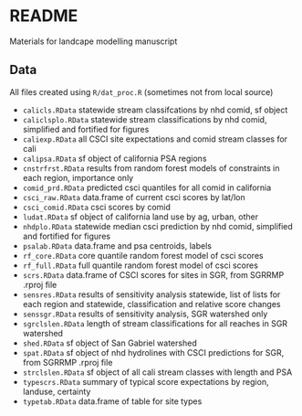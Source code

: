 # README

Materials for landcape modelling manuscript

## Data 

All files created using `R/dat_proc.R` (sometimes not from local source)

* `calicls.RData` statewide stream classifcations by nhd comid, sf object
* `caliclsplo.RData` statewide stream classifications by nhd comid, simplified and fortified for figures
* `caliexp.RData` all CSCI site expectations and comid stream classes for cali
* `calipsa.RData` sf object of california PSA regions
* `cnstrfrst.RData` results from random forest models of constraints in each region, importance only
* `comid_prd.RData` predicted csci quantiles for all comid in california
* `csci_raw.RData` data.frame of current csci scores by lat/lon
* `csci_comid.RData` csci scores by comid
* `ludat.RData` sf object of california land use by ag, urban, other
* `nhdplo.RData` statewide median csci prediction by nhd comid, simplified and fortified for figures
* `psalab.RData` data.frame and psa centroids, labels
* `rf_core.RData` core quantile random forest model of csci scores
* `rf_full.RData` full quantile random forest model of csci scores
* `scrs.RData` data.frame of CSCI scores for sites in SGR, from SGRRMP .rproj file
* `sensres.RData` results of sensitivity analysis statewide, list of lists for each region and statewide, classification and relative score changes
* `senssgr.RData` results of sensitivity analysis, SGR watershed only
* `sgrclslen.RData` length of stream classifications for all reaches in SGR watershed
* `shed.RData` sf object of San Gabriel watershed
* `spat.RData` sf object of nhd hydrolines with CSCI predictions for SGR, from SGRRMP .rproj file
* `strclslen.RData` sf object of all cali stream classes with length and PSA
* `typescrs.RData` summary of typical score expectations by region, landuse, certainty
* `typetab.RData` data.frame of table for site types